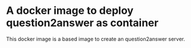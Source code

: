# A docker image to deploy question2answer as container

This docker image is a based image to create an question2answer server.
